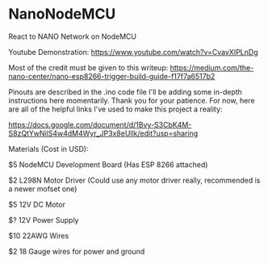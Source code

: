 # NanoNodeMCU
React to NANO Network on NodeMCU

Youtube Demonstration: https://www.youtube.com/watch?v=CvavXIPLnDg

Most of the credit must be given to this writeup: https://medium.com/the-nano-center/nano-esp8266-trigger-build-guide-f17f7a6517b2

Pinouts are described in the .ino code file
I'll be adding some in-depth instructions here momentarily. Thank you for your patience. For now, here are all of the helpful links I've used to make this project a reality:

https://docs.google.com/document/d/1Bvy-S3CbK4M-S8zQtYwNilS4w4dM4Wyr_JP3x8eUllk/edit?usp=sharing


Materials (Cost in USD):

$5 NodeMCU Development Board (Has ESP 8266 attached)

$2 L298N Motor Driver (Could use any motor driver really, recommended is a newer mofset one)

$5 12V DC Motor

$? 12V Power Supply

$10 22AWG Wires

$2 18 Gauge wires for power and ground

